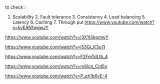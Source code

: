 





to check :



1. Scalability 2. Fault tolerance 3. Consistency 4. Load balancing 5. Latency 6. Caching 7. Through put
https://www.youtube.com/watch?v=kvEAN1wgwJY


https://www.youtube.com/watch?v=l3X1t3kpmwY

https://www.youtube.com/watch?v=i53Gi_K3o7I

https://www.youtube.com/watch?v=F2FmTdLtb_4


https://www.youtube.com/watch?v=m8Icp_Cid5o


https://www.youtube.com/watch?v=P_eh1b6vE-4





